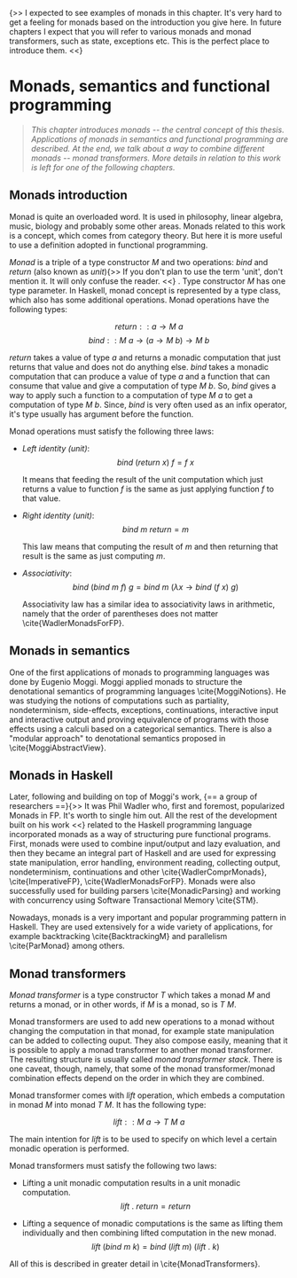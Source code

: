 {>> I expected to see examples of monads in this chapter. It's very hard to get a feeling for monads based on the introduction you give here. In future chapters I expect that you will refer to various monads and monad transformers, such as state, exceptions etc. This is the perfect place to introduce them. <<}

# Monads, semantics and functional programming

> *This chapter introduces monads -- the central concept of this thesis.
> Applications of monads in semantics and functional programming are described.
> At the end, we talk about a way to combine different monads -- monad
> transformers. More details in relation to this work is left for one of the
> following chapters.*

## Monads introduction

Monad is quite an overloaded word. It is used in philosophy, linear algebra,
music, biology and probably some other areas. Monads related to this work is a
concept, which comes from category theory. But here it is more useful to use a
definition adopted in functional programming.

*Monad* is a triple of a type constructor $M$ and two operations: $bind$ and
$return$ (also known as $unit$){>> If you don't plan to use the term 'unit', don't mention it. It will only confuse the reader. <<} . Type constructor $M$ has one type parameter.
In Haskell, monad concept is represented by a type class, which also has some
additional operations. Monad operations have the following types:

$$return :: a \to M\ a$$
$$bind :: M\ a \to (a \to M\ b) \to M\ b$$

$return$ takes a value of type $a$ and returns a monadic computation that just
returns that value and does not do anything else. $bind$ takes a monadic
computation that can produce a value of type $a$ and a function that can
consume that value and give a computation of type $M\ b$. So, $bind$ gives a
way to apply such a function to a computation of type $M\ a$ to get a
computation of type $M\ b$. Since, $bind$ is very often used as an infix
operator, it's type usually has argument before the function.

Monad operations must satisfy the following three laws:

* *Left identity (unit)*:
$$bind\ (return\ x)\ f = f\ x$$

    It means that feeding the result of the unit computation which just returns
    a value to function $f$ is the same as just applying function $f$ to that
    value.

* *Right identity (unit)*:
$$bind\ m\ return = m$$

    This law means that computing the result of $m$ and then returning that
    result is the same as just computing $m$.

* *Associativity*:
$$bind\ (bind\ m\ f)\ g = bind\ m\ (\lambda x \to bind\ (f\ x)\ g)$$

    Associativity law has a similar idea to associativity laws in arithmetic,
    namely that the order of parentheses does not matter \cite{WadlerMonadsForFP}.

## Monads in semantics

One of the first applications of monads to programming languages was done by
Eugenio Moggi. Moggi applied monads to structure the denotational semantics of
programming languages \cite{MoggiNotions}. He was studying the notions of
computations such as partiality, nondeterminism, side-effects, exceptions,
continuations, interactive input and interactive output and proving equivalence
of programs with those effects using a calculi based on a categorical
semantics. There is also a "modular approach" to denotational semantics
proposed in \cite{MoggiAbstractView}.

## Monads in Haskell

Later, following and building on top of Moggi's work, {== a group of researchers ==}{>> It was Phil Wadler who, first and foremost, popularized Monads in FP. It's worth to single him out. All the rest of the development built on his work <<}
related to the Haskell programming language incorporated monads as a way of
structuring pure functional programs. First, monads were used to combine
input/output and lazy evaluation, and then they became an integral part of
Haskell and are used for expressing state manipulation, error handling,
environment reading, collecting output, nondeterminism, continuations and other
\cite{WadlerComprMonads}, \cite{ImperativeFP}, \cite{WadlerMonadsForFP}. Monads
were also successfully used for building parsers \cite{MonadicParsing} and
working with concurrency using Software Transactional Memory \cite{STM}.

Nowadays, monads is a very important and popular programming pattern in
Haskell. They are used extensively for a wide variety of applications, for
example backtracking \cite{BacktrackingM} and parallelism \cite{ParMonad} among
others.

## Monad transformers

*Monad transformer* is a type constructor $T$ which takes a monad $M$ and
returns a monad, or in other words, if $M$ is a monad, so is $T\ M$.

Monad transformers are used to add new operations to a monad without changing
the computation in that monad, for example state manipulation can be added to
collecting ouput. They also compose easily, meaning that it is possible to
apply a monad transformer to another monad transformer. The resulting structure
is usually called *monad transformer stack*. There is one caveat, though,
namely, that some of the monad transformer/monad combination effects depend on
the order in which they are combined.

Monad transformer comes with $lift$ operation, which embeds a computation in
monad $M$ into monad $T\ M$. It has the following type:

$$lift :: M\ a \to T\ M\ a$$

The main intention for $lift$ is to be used to specify on which level a certain
monadic operation is performed.

Monad transformers must satisfy the following two laws:

* Lifting a unit monadic computation results in a unit monadic computation.
$$lift\ .\ return = return$$

* Lifting a sequence of monadic computations is the same as lifting them
  individually and then combining lifted computation in the new monad.
$$lift\ (bind\ m\ k) = bind\ (lift\ m)\ (lift\ .\ k)$$

All of this is described in greater detail in \cite{MonadTransformers}.

